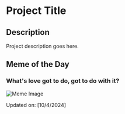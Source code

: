 # Project Title

## Description

Project description goes here.

## Meme of the Day

### What's love got to do, got to do with it?
![Meme Image](https://i.redd.it/mcr6yh3yrcsd1.png)

Updated on: [10/4/2024]